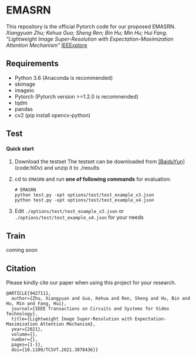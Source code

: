 # EMASRN
This repository is the official Pytorch code for our proposed EMASRN.
*Xiangyuan Zhu; Kehua Guo; Sheng Ren; Bin Hu; Min Hu; Hui Fang. "Lightweight Image Super-Resolution with Expectation-Maximization Attention Mechanism"* [IEEExplore](https://ieeexplore.ieee.org/document/9427111)

## Requirements
- Python 3.6 (Anaconda is recommended)
- skimage
- imageio
- Pytorch (Pytorch version >=1.2.0 is recommended)
- tqdm 
- pandas
- cv2 (pip install opencv-python)

## Test

#### Quick start
1. Download the testset
The testset can be downloaded from [[BaiduYun]](https://pan.baidu.com/s/18NsZHMbhSu14GxAw9jMgIw)(code:hl0v) and unzip it to ./results

2. cd to `EMASRN` and run **one of following commands** for evaluation:

   ```shell
   # EMASRN
   python test.py -opt options/test/test_example_x3.json
   python test.py -opt options/test/test_example_x4.json
   
3. Edit `./options/test/test_example_x3.json` or `./options/test/test_example_x4.json` for your needs

## Train
coming soon

## Citation
Please kindly cite our paper when using this project for your research.
```
@ARTICLE{9427111,
  author={Zhu, Xiangyuan and Guo, Kehua and Ren, Sheng and Hu, Bin and Hu, Min and Fang, Hui},
  journal={IEEE Transactions on Circuits and Systems for Video Technology}, 
  title={Lightweight Image Super-Resolution with Expectation-Maximization Attention Mechanism}, 
  year={2021},
  volume={},
  number={},
  pages={1-1},
  doi={10.1109/TCSVT.2021.3078436}}
```
